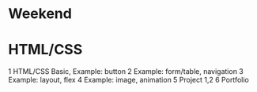 # Weekend

# HTML/CSS
1 HTML/CSS Basic, Example: button 
2 Example: form/table, navigation
3 Example: layout, flex
4 Example: image, animation
5 Project 1,2
6 Portfolio